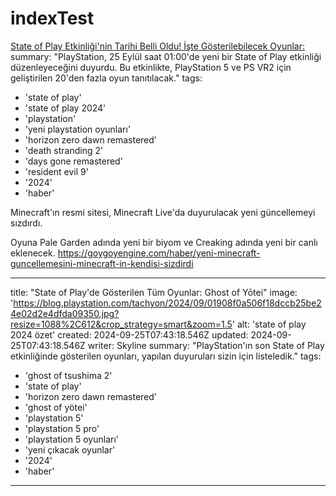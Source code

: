 # indexTest

[State of Play Etkinliği'nin Tarihi Belli Oldu! İşte Gösterilebilecek Oyunlar:](https://goygoyengine.com/haber/state-of-play-etkinligi-nin-tarihi-belli-oldu-iste-gosterilebilecek-oyunlar)
 summary: "PlayStation, 25 Eylül saat 01:00'de yeni bir State of Play etkinliği düzenleyeceğini duyurdu. Bu etkinlikte, PlayStation 5 ve PS VR2 için geliştirilen 20'den fazla oyun tanıtılacak."
tags:
  - 'state of play'
  - 'state of play 2024'
  - 'playstation'
  - 'yeni playstation oyunları'
  - 'horizon zero dawn remastered'
  - 'death stranding 2'
  - 'days gone remastered'
  - 'resident evil 9'
  - '2024'
  - 'haber'


Minecraft'ın resmi sitesi, Minecraft Live'da duyurulacak yeni güncellemeyi sızdırdı.

Oyuna Pale Garden adında yeni bir biyom ve Creaking adında yeni bir canlı eklenecek.
https://goygoyengine.com/haber/yeni-minecraft-guncellemesini-minecraft-in-kendisi-sizdirdi


---
title: "State of Play'de Gösterilen Tüm Oyunlar: Ghost of Yōtei"
image: 'https://blog.playstation.com/tachyon/2024/09/01908f0a506f18dccb25be24e02d2e4dfda09350.jpg?resize=1088%2C612&crop_strategy=smart&zoom=1.5'
alt: 'state of play 2024 özet'
created: 2024-09-25T07:43:18.546Z
updated: 2024-09-25T07:43:18.546Z
writer: Skyline
summary: "PlayStation'ın son State of Play etkinliğinde gösterilen oyunları, yapılan duyuruları sizin için listeledik."
tags:
  - 'ghost of tsushima 2'
  - 'state of play'
  - 'horizon zero dawn remastered'
  - 'ghost of yötei'
  - 'playstation 5'
  - 'playstation 5 pro'
  - 'playstation 5 oyunları'
  - 'yeni çıkacak oyunlar'
  - '2024'
  - 'haber'
---
